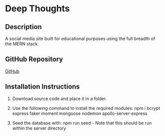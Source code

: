 # Deep Thoughts

## Description
A social media site built for educational purposes using the full breadth of the MERN stack.

## GitHub Repository 
[GitHub](https://github.com/josephptflanagan/deep-thoughts)

## Installation Instructions
1. Download source code and place it in a folder.
2. Use the following command to install the required modules: npm i bcrypt express faker moment mongoose nodemon apollo-server-express

3. Seed the database with: npm run seed - Note that this should be run within the server directory